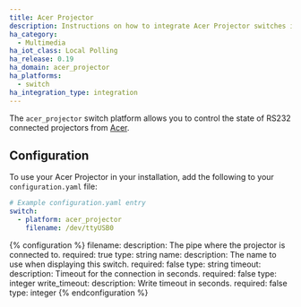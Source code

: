```yaml
---
title: Acer Projector
description: Instructions on how to integrate Acer Projector switches into Home Assistant.
ha_category:
  - Multimedia
ha_iot_class: Local Polling
ha_release: 0.19
ha_domain: acer_projector
ha_platforms:
  - switch
ha_integration_type: integration
---
```


The `acer_projector` switch platform allows you to control the state of RS232 connected projectors from [Acer](https://www.acer.com/).

## Configuration

To use your Acer Projector in your installation, add the following to your `configuration.yaml` file:

```yaml
# Example configuration.yaml entry
switch:
  - platform: acer_projector
    filename: /dev/ttyUSB0
```

{% configuration %}
filename:
  description: The pipe where the projector is connected to.
  required: true
  type: string
name:
  description: The name to use when displaying this switch.
  required: false
  type: string
timeout:
  description: Timeout for the connection in seconds.
  required: false
  type: integer
write_timeout:
  description: Write timeout in seconds.
  required: false
  type: integer
{% endconfiguration %}
